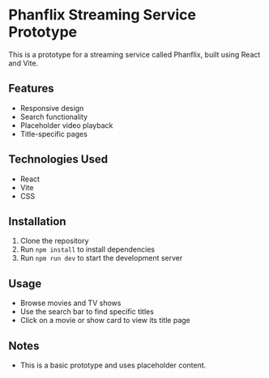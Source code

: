 # Phanflix Streaming Service Prototype

This is a prototype for a streaming service called Phanflix, built using React and Vite.

## Features

- Responsive design
- Search functionality
- Placeholder video playback
- Title-specific pages

## Technologies Used

- React
- Vite
- CSS

## Installation

1.  Clone the repository
2.  Run `npm install` to install dependencies
3.  Run `npm run dev` to start the development server

## Usage

- Browse movies and TV shows
- Use the search bar to find specific titles
- Click on a movie or show card to view its title page

## Notes

- This is a basic prototype and uses placeholder content.
